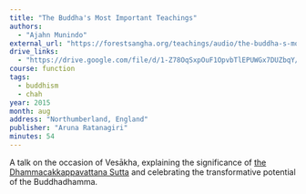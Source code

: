 ```yaml
---
title: "The Buddha's Most Important Teachings"
authors:
  - "Ajahn Munindo"
external_url: "https://forestsangha.org/teachings/audio/the-buddha-s-most-important-teaching?language=English"
drive_links:
  - "https://drive.google.com/file/d/1-Z78OqSxpOuF1OpvbTlEPUWGx7DUZbqY/view?usp=drivesdk"
course: function
tags:
  - buddhism
  - chah
year: 2015
month: aug
address: "Northumberland, England"
publisher: "Aruna Ratanagiri"
minutes: 54
---
```


A talk on the occasion of Vesākha, explaining the significance of [the Dhammacakkappavattana Sutta](/content/canon/sn56.11) and celebrating the transformative potential of the Buddhadhamma.
